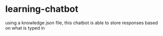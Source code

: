 # learning-chatbot
using a knowledge json file, this chatbot is able to store responses based on what is typed in
